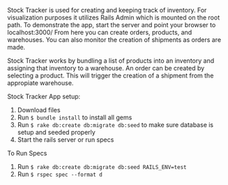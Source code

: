 
Stock Tracker is used for creating and keeping track of inventory.
For visualization purposes it utilizes Rails Admin which is mounted on the root path.
To demonstrate the app, start the server and point your browser to localhost:3000/
From here you can create orders, products, and warehouses. You can also monitor the creation
of shipments as orders are made.

Stock Tracker works by bundling a list of products into an inventory and assigning that
inventory to a warehouse. An order can be created by selecting a product. This will trigger
the creation of a shipment from the appropiate warehouse.

Stock Tracker App setup:
1. Download files
2. Run `$ bundle install` to install all gems
3. Run `$ rake db:create db:migrate db:seed` to make sure database
is setup and seeded properly
4. Start the rails server or run specs

To Run Specs
1. Run `$ rake db:create db:migrate db:seed RAILS_ENV=test`
2. Run `$ rspec spec --format d`
